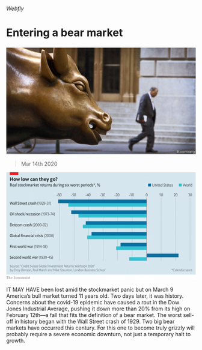 ###### Webfly

# Entering a bear market 

#####  

![image](images/20200314_FNP504.jpg) 

> Mar 14th 2020 

![image](images/20200314_FNC696_0.png) 


IT MAY HAVE been lost amid the stockmarket panic but on March 9 America’s bull market turned 11 years old. Two days later, it was history. Concerns about the covid-19 epidemic have caused a rout in the Dow Jones Industrial Average, pushing it down more than 20% from its high on February 12th—a fall that fits the definition of a bear market. The worst sell-off in history began with the Wall Street crash of 1929. Two big bear markets have occurred this century. For this one to become truly grizzly will probably require a severe economic downturn, not just a temporary halt to growth.

